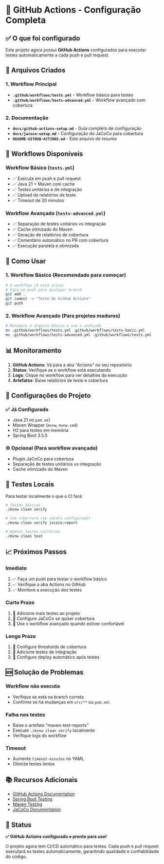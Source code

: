 # 🚀 GitHub Actions - Configuração Completa

## ✅ O que foi configurado

Este projeto agora possui **GitHub Actions** configurados para executar testes automaticamente a cada push e pull request.

## 📁 Arquivos Criados

### 1. Workflow Principal
- **`.github/workflows/tests.yml`** - Workflow básico para testes
- **`.github/workflows/tests-advanced.yml`** - Workflow avançado com cobertura

### 2. Documentação
- **`docs/github-actions-setup.md`** - Guia completo de configuração
- **`docs/jacoco-setup.md`** - Configuração do JaCoCo para cobertura
- **`README-GITHUB-ACTIONS.md`** - Este arquivo de resumo

## 🎯 Workflows Disponíveis

### Workflow Básico (`tests.yml`)
- ✅ Executa em push e pull request
- ✅ Java 21 + Maven com cache
- ✅ Testes unitários e de integração
- ✅ Upload de relatórios de teste
- ✅ Timeout de 20 minutos

### Workflow Avançado (`tests-advanced.yml`)
- ✅ Separação de testes unitários vs integração
- ✅ Cache otimizado do Maven
- ✅ Geração de relatórios de cobertura
- ✅ Comentário automático no PR com cobertura
- ✅ Execução paralela e otimizada

## 🚀 Como Usar

### 1. Workflow Básico (Recomendado para começar)
```bash
# O workflow já está ativo!
# Faça um push para qualquer branch
git add .
git commit -m "Teste do GitHub Actions"
git push
```

### 2. Workflow Avançado (Para projetos maduros)
```bash
# Renomeie o arquivo básico e use o avançado
mv .github/workflows/tests.yml .github/workflows/tests-basic.yml
mv .github/workflows/tests-advanced.yml .github/workflows/tests.yml
```

## 📊 Monitoramento

1. **GitHub Actions**: Vá para a aba "Actions" no seu repositório
2. **Status**: Verifique se o workflow está executando
3. **Logs**: Clique no workflow para ver detalhes da execução
4. **Artefatos**: Baixe relatórios de teste e cobertura

## 🔧 Configurações do Projeto

### ✅ Já Configurado
- Java 21 no `pom.xml`
- Maven Wrapper (`mvnw`, `mvnw.cmd`)
- H2 para testes em memória
- Spring Boot 3.5.5

### ⚙️ Opcional (Para workflow avançado)
- Plugin JaCoCo para cobertura
- Separação de testes unitários vs integração
- Cache otimizado do Maven

## 🧪 Testes Locais

Para testar localmente o que o CI fará:

```bash
# Testes básicos
./mvnw clean verify

# Com cobertura (se JaCoCo configurado)
./mvnw clean verify jacoco:report

# Apenas testes unitários
./mvnw clean test
```

## 📈 Próximos Passos

### Imediato
1. ✅ Faça um push para testar o workflow básico
2. ✅ Verifique a aba Actions no GitHub
3. ✅ Monitore a execução dos testes

### Curto Prazo
1. 🔄 Adicione mais testes ao projeto
2. 🔄 Configure JaCoCo se quiser cobertura
3. 🔄 Use o workflow avançado quando estiver confortável

### Longo Prazo
1. 🎯 Configure thresholds de cobertura
2. 🎯 Adicione testes de integração
3. 🎯 Configure deploy automático após testes

## 🆘 Solução de Problemas

### Workflow não executa
- Verifique se está na branch correta
- Confirme se há mudanças em `src/**` ou `pom.xml`

### Falha nos testes
- Baixe o artefato "maven-test-reports"
- Execute `./mvnw clean verify` localmente
- Verifique logs do workflow

### Timeout
- Aumente `timeout-minutes` no YAML
- Otimize testes lentos

## 📚 Recursos Adicionais

- [GitHub Actions Documentation](https://docs.github.com/en/actions)
- [Spring Boot Testing](https://spring.io/guides/gs/testing-web/)
- [Maven Testing](https://maven.apache.org/guides/introduction/introduction-to-the-lifecycle.html)
- [JaCoCo Documentation](https://www.jacoco.org/jacoco/trunk/doc/)

## 🎉 Status

**✅ GitHub Actions configurado e pronto para uso!**

O projeto agora tem CI/CD automático para testes. Cada push e pull request executará os testes automaticamente, garantindo qualidade e confiabilidade do código.
